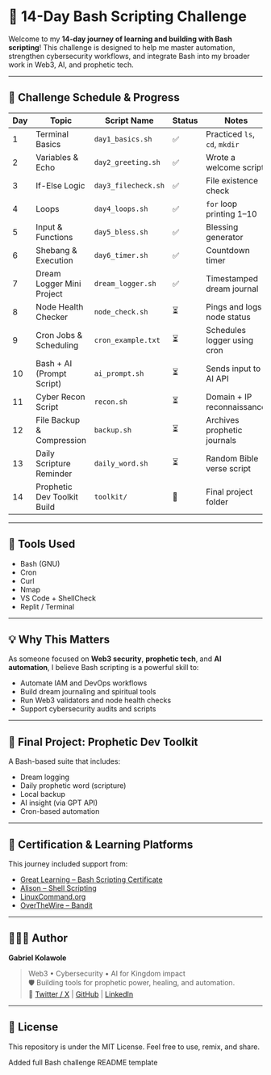 # 🔧 14-Day Bash Scripting Challenge

Welcome to my **14-day journey of learning and building with Bash scripting**! This challenge is designed to help me master automation, strengthen cybersecurity workflows, and integrate Bash into my broader work in Web3, AI, and prophetic tech.

---

## 📅 Challenge Schedule & Progress

| Day | Topic                        | Script Name            | Status | Notes                             |
|-----|------------------------------|------------------------|--------|-----------------------------------|
| 1   | Terminal Basics              | `day1_basics.sh`       | ✅     | Practiced `ls`, `cd`, `mkdir`     |
| 2   | Variables & Echo             | `day2_greeting.sh`     | ✅     | Wrote a welcome script            |
| 3   | If-Else Logic                | `day3_filecheck.sh`    | ✅     | File existence check              |
| 4   | Loops                        | `day4_loops.sh`        | ✅     | `for` loop printing 1–10          |
| 5   | Input & Functions            | `day5_bless.sh`        | ✅     | Blessing generator                |
| 6   | Shebang & Execution          | `day6_timer.sh`        | ✅     | Countdown timer                   |
| 7   | Dream Logger Mini Project    | `dream_logger.sh`      | ✅     | Timestamped dream journal         |
| 8   | Node Health Checker          | `node_check.sh`        | ⏳     | Pings and logs node status        |
| 9   | Cron Jobs & Scheduling       | `cron_example.txt`     | ⏳     | Schedules logger using cron       |
| 10  | Bash + AI (Prompt Script)    | `ai_prompt.sh`         | ⏳     | Sends input to AI API             |
| 11  | Cyber Recon Script           | `recon.sh`             | ⏳     | Domain + IP reconnaissance        |
| 12  | File Backup & Compression    | `backup.sh`            | ⏳     | Archives prophetic journals       |
| 13  | Daily Scripture Reminder     | `daily_word.sh`        | ⏳     | Random Bible verse script         |
| 14  | Prophetic Dev Toolkit Build  | `toolkit/`             | 🔲     | Final project folder              |

---

## 🧰 Tools Used
- Bash (GNU)
- Cron
- Curl
- Nmap
- VS Code + ShellCheck
- Replit / Terminal

---

## 💡 Why This Matters
As someone focused on **Web3 security**, **prophetic tech**, and **AI automation**, I believe Bash scripting is a powerful skill to:
- Automate IAM and DevOps workflows
- Build dream journaling and spiritual tools
- Run Web3 validators and node health checks
- Support cybersecurity audits and scripts

---

## 🏁 Final Project: Prophetic Dev Toolkit
A Bash-based suite that includes:
- Dream logging
- Daily prophetic word (scripture)
- Local backup
- AI insight (via GPT API)
- Cron-based automation

---

## 📜 Certification & Learning Platforms
This journey included support from:
- [Great Learning – Bash Scripting Certificate](https://www.mygreatlearning.com/academy/learn-for-free/courses/bash-scripting)
- [Alison – Shell Scripting](https://alison.com/course/introduction-to-shell-scripting)
- [LinuxCommand.org](http://linuxcommand.org/)
- [OverTheWire – Bandit](https://overthewire.org/wargames/bandit/)

---

## 👨🏽‍💻 Author

**Gabriel Kolawole**  
> Web3 • Cybersecurity • AI for Kingdom impact  
🛡️ Building tools for prophetic power, healing, and automation.  
📍 [Twitter / X](https://x.com/) | [GitHub](https://github.com/) | [LinkedIn](https://linkedin.com/)

---

## 🌟 License

This repository is under the MIT License. Feel free to use, remix, and share.

Added full Bash challenge README template
